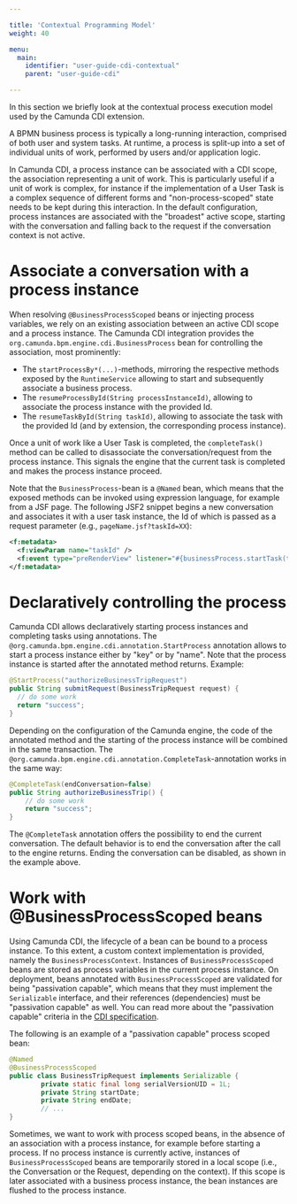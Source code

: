 ```yaml
---

title: 'Contextual Programming Model'
weight: 40

menu:
  main:
    identifier: "user-guide-cdi-contextual"
    parent: "user-guide-cdi"

---
```


In this section we briefly look at the contextual process execution model used by the Camunda CDI extension.

A BPMN business process is typically a long-running interaction, comprised of both user and system tasks.
At runtime, a process is split-up into a set of individual units of work, performed by users and/or application logic.

In Camunda CDI, a process instance can be associated with a CDI scope, the association representing a unit of work.
This is particularly useful if a unit of work is complex, for instance if the implementation of a User Task is a complex sequence
of different forms and "non-process-scoped" state needs to be kept during this interaction. In the default configuration,
process instances are associated with the "broadest" active scope, starting with the conversation and falling back to the request
if the conversation context is not active.

# Associate a conversation with a process instance

When resolving `@BusinessProcessScoped` beans or injecting process variables, we rely on an existing association between an active CDI scope and a process instance.
The Camunda CDI integration provides the `org.camunda.bpm.engine.cdi.BusinessProcess` bean for controlling the association, most prominently:

* The `startProcessBy*(...)`-methods, mirroring the respective methods exposed by the `RuntimeService` allowing to start and subsequently associate a business process.
* The `resumeProcessById(String processInstanceId)`, allowing to associate the process instance with the provided Id.
* The `resumeTaskById(String taskId)`, allowing to associate the task with the provided Id (and by extension, the corresponding process instance).

Once a unit of work like a User Task is completed, the `completeTask()` method can be called to disassociate the conversation/request from the process instance.
This signals the engine that the current task is completed and makes the process instance proceed.

Note that the `BusinessProcess`-bean is a `@Named` bean, which means that the exposed methods can be invoked using expression language, for example from a JSF page.
The following JSF2 snippet begins a new conversation and associates it with a user task instance, the Id of which is passed as a request parameter (e.g., `pageName.jsf?taskId=XX`):

```xml
<f:metadata>
  <f:viewParam name="taskId" />
  <f:event type="preRenderView" listener="#{businessProcess.startTask(taskId, true)}" />
</f:metadata>
```

# Declaratively controlling the process

Camunda CDI allows declaratively starting process instances and completing tasks using annotations. 
The `@org.camunda.bpm.engine.cdi.annotation.StartProcess` annotation allows to start a process instance either by "key" or by "name". 
Note that the process instance is started after the annotated method returns. Example:

```java
@StartProcess("authorizeBusinessTripRequest")
public String submitRequest(BusinessTripRequest request) {
  // do some work
  return "success";
}
```

Depending on the configuration of the Camunda engine, the code of the annotated method and the starting of the process
instance will be combined in the same transaction. The `@org.camunda.bpm.engine.cdi.annotation.CompleteTask`-annotation
works in the same way:

```java
@CompleteTask(endConversation=false)
public String authorizeBusinessTrip() {
    // do some work
    return "success";
}
```

The `@CompleteTask` annotation offers the possibility to end the current conversation. The default behavior is to end the conversation
after the call to the engine returns. Ending the conversation can be disabled, as shown in the example above.

# Work with @BusinessProcessScoped beans

Using Camunda CDI, the lifecycle of a bean can be bound to a process instance. To this extent, a custom context implementation is provided,
namely the `BusinessProcessContext`. Instances of `BusinessProcessScoped` beans are stored as process variables in the current process instance.
On deployment, beans annotated with `BusinessProcessScoped` are validated for being "passivation capable", which means that they must implement
the `Serializable` interface, and their references (dependencies) must be "passivation capable" as well. You can read more about the
"passivation capable" criteria in the [CDI specification](https://docs.jboss.org/cdi/spec/1.0/html_single/#passivatingscope). 

The following is an example of a "passivation capable" process scoped bean:

```java
@Named
@BusinessProcessScoped
public class BusinessTripRequest implements Serializable {
        private static final long serialVersionUID = 1L;
        private String startDate;
        private String endDate;
        // ...
}
```

Sometimes, we want to work with process scoped beans, in the absence of an association with a process instance,
for example before starting a process. If no process instance is currently active, instances of `BusinessProcessScoped`
beans are temporarily stored in a local scope (i.e., the Conversation or the Request, depending on the context).
If this scope is later associated with a business process instance, the bean instances are flushed to the process instance.
